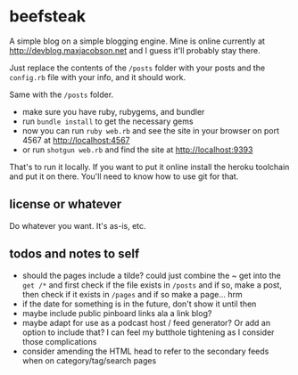 # beefsteak

A simple blog on a simple blogging engine. Mine is online currently at <http://devblog.maxjacobson.net> and I guess it'll probably stay there.

Just replace the contents of the `/posts` folder with your posts and the `config.rb` file with your info, and it should work.

Same with the `/posts` folder.

* make sure you have ruby, rubygems, and bundler
* run `bundle install` to get the necessary gems
* now you can run `ruby web.rb` and see the site in your browser on port 4567 at <http://localhost:4567>
* or run `shotgun web.rb` and find the site at <http://localhost:9393>

That's to run it locally. If you want to put it online install the heroku toolchain and put it on there. You'll need to know how to use git for that.

## license or whatever

Do whatever you want. It's as-is, etc.

## todos and notes to self

* should the pages include a tilde? could just combine the ~ get into the `get /*` and first check if the file exists in `/posts` and if so, make a post, then check if it exists in `/pages` and if so make a page... hrm
* if the date for something is in the future, don't show it until then
* maybe include public pinboard links ala a link blog?
* maybe adapt for use as a podcast host / feed generator? Or add an option to include that? I can feel my butthole tightening as I consider those complications
* consider amending the HTML head to refer to the secondary feeds when on category/tag/search pages
